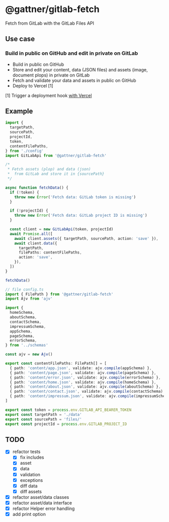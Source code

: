 # @gattner/gitlab-fetch

Fetch from GitLab with the GitLab Files API

## Use case

### Build in public on GitHub and edit in private on GitLab

* Build in public on GitHub
* Store and edit your content, data (JSON files) and assets (image, document plops) in private on GitLab
* Fetch and validate your data and assets in public on GitHub
* Deploy to Vercel [1]

[1] Trigger a deployment hook [with Vercel](https://vercel.com/docs/concepts/git/deploy-hooks)

## Example

```ts
import {
  targetPath,
  sourcePath,
  projectId,
  token,
  contentFilePaths,
} from './config'
import GitLabApi from '@gattner/gitlab-fetch'

/*
 * Fetch assets (plop) and data (json)
 *  from GitLab and store it in {sourcePath}
 */

async function fetchData() {
  if (!token) {
    throw new Error('Fetch data: GitLab token is missing')
  }

  if (!projectId) {
    throw new Error('Fetch data: GitLab project ID is missing')
  }

  const client = new GitLabApi(token, projectId)
  await Promise.all([
    await client.assets({ targetPath, sourcePath, action: 'save' }),
    await client.data({
      targetPath,
      filePaths: contentFilePaths,
      action: 'save',
    }),
  ])
}

fetchData()
```

```ts
// file config.ts
import { FilePath } from '@gattner/gitlab-fetch'
import Ajv from 'ajv'

import {
  homeSchema,
  aboutSchema,
  contactSchema,
  impressumSchema,
  appSchema,
  pageSchema,
  errorSchema,
} from '../schemas'

const ajv = new Ajv()

export const contentFilePaths: FilePath[] = [
  { path: 'content/app.json', validate: ajv.compile(appSchema) },
  { path: 'content/page.json', validate: ajv.compile(pageSchema) },
  { path: 'content/error.json', validate: ajv.compile(errorSchema) },
  { path: 'content/home.json', validate: ajv.compile(homeSchema) },
  { path: 'content/about.json', validate: ajv.compile(aboutSchema) },
  { path: 'content/contact.json', validate: ajv.compile(contactSchema) },
  { path: 'content/impressum.json', validate: ajv.compile(impressumSchema) },
]

export const token = process.env.GITLAB_API_BEARER_TOKEN
export const targetPath = './data'
export const sourcePath = 'files/'
export const projectId = process.env.GITLAB_PROJECT_ID

```

## TODO

* [x] refactor tests
  * [x] fix includes
  * [x] asset
  * [x] data
  * [x] validation
  * [x] exceptions
  * [x] diff data
  * [x] diff assets
* [x] refactor asset/data classes
* [x] refactor asset/data interface
* [x] refactor Helper error handling
* [x] add print option
